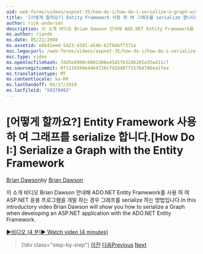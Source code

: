 ```yaml
---
uid: web-forms/videos/aspnet-35/how-do-i/how-do-i-serialize-a-graph-with-the-entity-framework
title: '[어떻게 할까요?] Entity Framework 사용 하 여 그래프를 serialize 합니다. | Microsoft Docs'
author: rick-anderson
description: 이 소개 비디오 Brian Dawson 안내해 ADO.NET Entity Framework를 사용 하 여 ASP.NET 응용 프로그램을 개발 하는 경우 그래프를 serialize 하는 방법입니다.
ms.author: riande
ms.date: 05/22/2008
ms.assetid: e8b41eed-5423-43d1-a54b-62f04bff371e
msc.legacyurl: /web-forms/videos/aspnet-35/how-do-i/how-do-i-serialize-a-graph-with-the-entity-framework
msc.type: video
ms.openlocfilehash: 7dd5e8908c0601306e45d2fb32db265a35a411c7
ms.sourcegitcommit: 0f1119340e4464720cfd16d0ff15764746ea1fea
ms.translationtype: MT
ms.contentlocale: ko-KR
ms.lasthandoff: 04/17/2019
ms.locfileid: "59378093"
---
```

# <a name="how-do-i-serialize-a-graph-with-the-entity-framework"></a><span data-ttu-id="4c1e0-103">[어떻게 할까요?] Entity Framework 사용 하 여 그래프를 serialize 합니다.</span><span class="sxs-lookup"><span data-stu-id="4c1e0-103">[How Do I:] Serialize a Graph with the Entity Framework</span></span>

<span data-ttu-id="4c1e0-104">[Brian Dawson](https://twitter.com/briandawson)</span><span class="sxs-lookup"><span data-stu-id="4c1e0-104">by [Brian Dawson](https://twitter.com/briandawson)</span></span>

<span data-ttu-id="4c1e0-105">이 소개 비디오 Brian Dawson 안내해 ADO.NET Entity Framework를 사용 하 여 ASP.NET 응용 프로그램을 개발 하는 경우 그래프를 serialize 하는 방법입니다.</span><span class="sxs-lookup"><span data-stu-id="4c1e0-105">In this introductory video Brian Dawson will show you how to serialize a Graph when developing an ASP.NET application with the ADO.NET Entity Framework.</span></span>

[<span data-ttu-id="4c1e0-106">&#9654;비디오 (4 분)</span><span class="sxs-lookup"><span data-stu-id="4c1e0-106">&#9654; Watch video (4 minutes)</span></span>](https://channel9.msdn.com/Blogs/ASP-NET-Site-Videos/how-do-i-serialize-a-graph-with-the-entity-framework)

> [!div class="step-by-step"]
> <span data-ttu-id="4c1e0-107">[이전](how-do-i-use-the-new-entity-data-source.md)
> [다음](how-do-i-use-msbuild-to-automate-the-aspnet-compiler-and-merge-utilities.md)</span><span class="sxs-lookup"><span data-stu-id="4c1e0-107">[Previous](how-do-i-use-the-new-entity-data-source.md)
[Next](how-do-i-use-msbuild-to-automate-the-aspnet-compiler-and-merge-utilities.md)</span></span>
